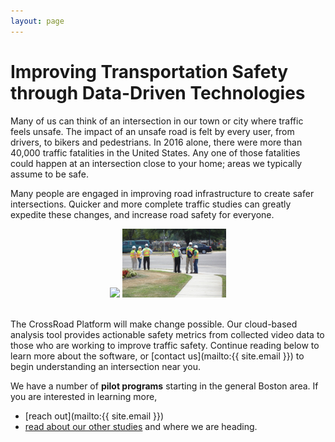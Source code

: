 ```yaml
---
layout: page
---
```


# Improving Transportation Safety through Data-Driven Technologies

Many of us can think of an intersection in our town or city where traffic feels unsafe. The impact of an unsafe road is felt by every user, from drivers, to bikers and pedestrians. In 2016 alone, there were more than 40,000 traffic fatalities in the United States. Any one of those fatalities could happen at an intersection close to your home; areas we typically assume to be safe.

Many people are engaged in improving road infrastructure to create safer intersections. Quicker and more complete traffic studies can greatly expedite these changes, and increase road safety for everyone.

<center>
<img src="img/advocacy-group.jpg" width="33%">
<img src="img/traffic-engineers.jpg" width="33%">
</center>
<br/>


The CrossRoad Platform will make change possible. Our cloud-based analysis tool provides actionable safety metrics from collected video data to those who are working to improve traffic safety. Continue reading below to learn more about the software, or [contact us](mailto:{{ site.email }}) to begin understanding an intersection near you.

We have a number of **pilot programs** starting in the general Boston area. If you are interested in learning more,
- [reach out](mailto:{{ site.email }})
- [read about our other studies](/users/) and where we are heading.
